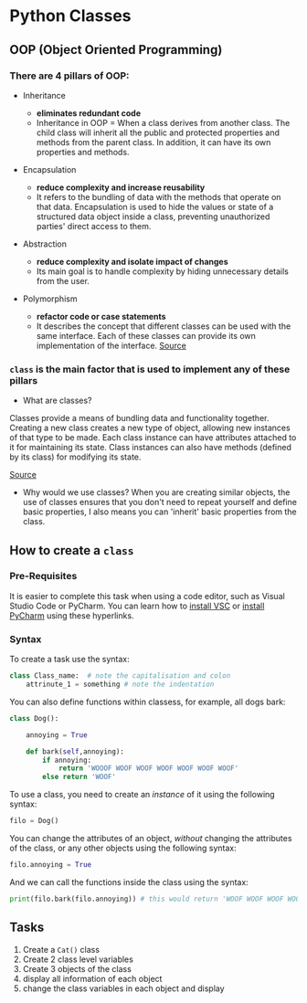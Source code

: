 # Python Classes 
## OOP (Object Oriented Programming)
### There are 4 pillars of OOP:
- Inheritance
    - **eliminates redundant code**
    - Inheritance in OOP = When a class derives from another class. The child class will inherit all the public and protected properties and methods from the parent class. In addition, it can have its own properties and methods.

- Encapsulation
    - **reduce complexity and increase reusability**
    - It refers to the bundling of data with the methods that operate on that data. Encapsulation is used to hide the values or state of a structured data object inside a class, preventing unauthorized parties' direct access to them.

- Abstraction
    - **reduce complexity and isolate impact of changes**
    - Its main goal is to handle complexity by hiding unnecessary details from the user.
- Polymorphism
    - **refactor code or case statements**
    - It describes the concept that different classes can be used with the same interface. Each of these classes can provide its own implementation of the interface. [Source](https://stackify.com/oop-concept-polymorphism/#:~:text=Polymorphism%20is%20one%20of%20the,with%20different%20sets%20of%20parameters.)

### ``class`` is the main factor that is used to implement any of these pillars
- What are classes? 

Classes provide a means of bundling data and functionality together. Creating a new class creates a new type of object, allowing new instances of that type to be made. Each class instance can have attributes attached to it for maintaining its state. Class instances can also have methods (defined by its class) for modifying its state.

[Source](https://docs.python.org/3/tutorial/classes.html)

- Why would we use classes? 
When you are creating similar objects, the use of classes ensures that you don't need to repeat yourself and define basic properties, I also means you can 'inherit' basic properties from the class. 

## How to create a `class` 

### Pre-Requisites 
It is easier to complete this task when using a code editor, such as Visual Studio Code or PyCharm. You can learn how to [install VSC](https://docs.microsoft.com/en-us/visualstudio/install/install-visual-studio?view=vs-2019) or [install PyCharm](https://www.jetbrains.com/help/pycharm/quick-start-guide.html) using these hyperlinks. 

### Syntax
To create a task use the syntax:
```python
class Class_name:  # note the capitalisation and colon
    attrinute_1 = something # note the indentation
```
You can also define functions within classess, for example, all dogs bark:

```python
class Dog():

    annoying = True

    def bark(self,annoying):
        if annoying:
            return 'WOOOF WOOF WOOF WOOF WOOF WOOF WOOF'
        else return 'WOOF' 
```
To use a class, you need to create an *instance* of it using the following syntax:
```python
filo = Dog()
```

You can change the attributes of an object, *without* changing the attributes of the class, or any other objects using the following syntax:

```python
filo.annoying = True
```

And we can call the functions inside the class using the syntax:
```python
print(filo.bark(filo.annoying)) # this would return 'WOOF WOOF WOOF WOOF' 
```
## Tasks
1. Create a `Cat()` class
2. Create 2 class level variables
3. Create 3 objects of the class
4. display all information of each object
5. change the class variables in each object and display